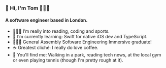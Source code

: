 ### 👋 Hi, I'm Tom 👨🏻‍💻
#### A software engineer based in London.
- ⛹🏻‍♂️ I’m really into reading, coding and sports.
- 🌱 I’m currently learning: Swift for native iOS dev and TypeScript.
- 👨🏻‍🎓 General Assembly Software Engineering Immersive graduate!
- ☕ Greatest cliché: I really do love coffee. 
- 🎾 You'll find me: Walking in a park, reading tech news, at the local gym or even playing tennis (though I'm pretty rough at it).

